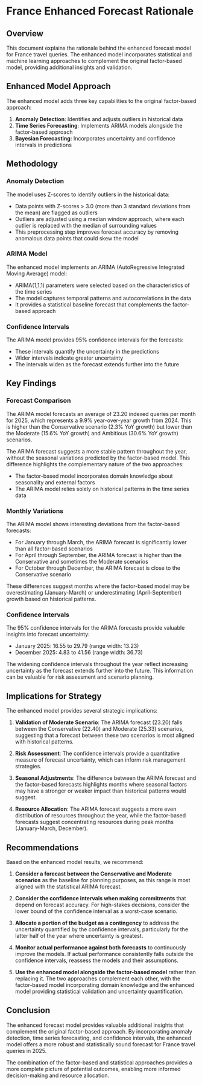 # France Enhanced Forecast Rationale

## Overview

This document explains the rationale behind the enhanced forecast model for France travel queries. The enhanced model incorporates statistical and machine learning approaches to complement the original factor-based model, providing additional insights and validation.

## Enhanced Model Approach

The enhanced model adds three key capabilities to the original factor-based approach:

1. **Anomaly Detection**: Identifies and adjusts outliers in historical data
2. **Time Series Forecasting**: Implements ARIMA models alongside the factor-based approach
3. **Bayesian Forecasting**: Incorporates uncertainty and confidence intervals in predictions

## Methodology

### Anomaly Detection

The model uses Z-scores to identify outliers in the historical data:
- Data points with Z-scores > 3.0 (more than 3 standard deviations from the mean) are flagged as outliers
- Outliers are adjusted using a median window approach, where each outlier is replaced with the median of surrounding values
- This preprocessing step improves forecast accuracy by removing anomalous data points that could skew the model

### ARIMA Model

The enhanced model implements an ARIMA (AutoRegressive Integrated Moving Average) model:
- ARIMA(1,1,1) parameters were selected based on the characteristics of the time series
- The model captures temporal patterns and autocorrelations in the data
- It provides a statistical baseline forecast that complements the factor-based approach

### Confidence Intervals

The ARIMA model provides 95% confidence intervals for the forecasts:
- These intervals quantify the uncertainty in the predictions
- Wider intervals indicate greater uncertainty
- The intervals widen as the forecast extends further into the future

## Key Findings

### Forecast Comparison

The ARIMA model forecasts an average of 23.20 indexed queries per month for 2025, which represents a 9.9% year-over-year growth from 2024. This is higher than the Conservative scenario (2.3% YoY growth) but lower than the Moderate (15.6% YoY growth) and Ambitious (30.6% YoY growth) scenarios.

The ARIMA forecast suggests a more stable pattern throughout the year, without the seasonal variations predicted by the factor-based model. This difference highlights the complementary nature of the two approaches:
- The factor-based model incorporates domain knowledge about seasonality and external factors
- The ARIMA model relies solely on historical patterns in the time series data

### Monthly Variations

The ARIMA model shows interesting deviations from the factor-based forecasts:
- For January through March, the ARIMA forecast is significantly lower than all factor-based scenarios
- For April through September, the ARIMA forecast is higher than the Conservative and sometimes the Moderate scenarios
- For October through December, the ARIMA forecast is close to the Conservative scenario

These differences suggest months where the factor-based model may be overestimating (January-March) or underestimating (April-September) growth based on historical patterns.

### Confidence Intervals

The 95% confidence intervals for the ARIMA forecasts provide valuable insights into forecast uncertainty:
- January 2025: 16.55 to 29.79 (range width: 13.23)
- December 2025: 4.83 to 41.56 (range width: 36.73)

The widening confidence intervals throughout the year reflect increasing uncertainty as the forecast extends further into the future. This information can be valuable for risk assessment and scenario planning.

## Implications for Strategy

The enhanced model provides several strategic implications:

1. **Validation of Moderate Scenario**: The ARIMA forecast (23.20) falls between the Conservative (22.40) and Moderate (25.33) scenarios, suggesting that a forecast between these two scenarios is most aligned with historical patterns.

2. **Risk Assessment**: The confidence intervals provide a quantitative measure of forecast uncertainty, which can inform risk management strategies.

3. **Seasonal Adjustments**: The difference between the ARIMA forecast and the factor-based forecasts highlights months where seasonal factors may have a stronger or weaker impact than historical patterns would suggest.

4. **Resource Allocation**: The ARIMA forecast suggests a more even distribution of resources throughout the year, while the factor-based forecasts suggest concentrating resources during peak months (January-March, December).

## Recommendations

Based on the enhanced model results, we recommend:

1. **Consider a forecast between the Conservative and Moderate scenarios** as the baseline for planning purposes, as this range is most aligned with the statistical ARIMA forecast.

2. **Consider the confidence intervals when making commitments** that depend on forecast accuracy. For high-stakes decisions, consider the lower bound of the confidence interval as a worst-case scenario.

3. **Allocate a portion of the budget as a contingency** to address the uncertainty quantified by the confidence intervals, particularly for the latter half of the year where uncertainty is greatest.

4. **Monitor actual performance against both forecasts** to continuously improve the models. If actual performance consistently falls outside the confidence intervals, reassess the models and their assumptions.

5. **Use the enhanced model alongside the factor-based model** rather than replacing it. The two approaches complement each other, with the factor-based model incorporating domain knowledge and the enhanced model providing statistical validation and uncertainty quantification.

## Conclusion

The enhanced forecast model provides valuable additional insights that complement the original factor-based approach. By incorporating anomaly detection, time series forecasting, and confidence intervals, the enhanced model offers a more robust and statistically sound forecast for France travel queries in 2025.

The combination of the factor-based and statistical approaches provides a more complete picture of potential outcomes, enabling more informed decision-making and resource allocation.
